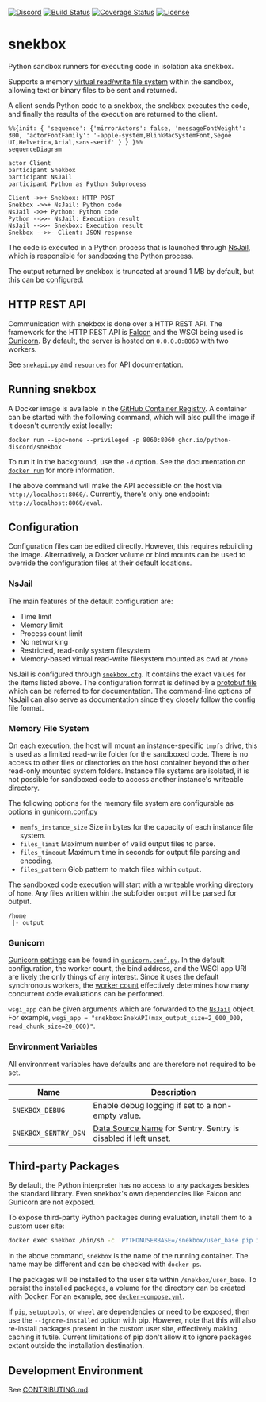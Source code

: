 [![Discord][5]][6]
[![Build Status][1]][2]
[![Coverage Status][3]][4]
[![License](https://img.shields.io/badge/license-MIT-green)](LICENSE)

# snekbox

Python sandbox runners for executing code in isolation aka snekbox.

Supports a memory [virtual read/write file system](#virtual-file-system) within the sandbox,
allowing text or binary files to be sent and returned.

A client sends Python code to a snekbox, the snekbox executes the code, and finally the results of the execution are returned to the client.

```mermaid
%%{init: { 'sequence': {'mirrorActors': false, 'messageFontWeight': 300, 'actorFontFamily': '-apple-system,BlinkMacSystemFont,Segoe UI,Helvetica,Arial,sans-serif' } } }%%
sequenceDiagram

actor Client
participant Snekbox
participant NsJail
participant Python as Python Subprocess

Client ->>+ Snekbox: HTTP POST
Snekbox ->>+ NsJail: Python code
NsJail ->>+ Python: Python code
Python -->>- NsJail: Execution result
NsJail -->>- Snekbox: Execution result
Snekbox -->>- Client: JSON response
```

The code is executed in a Python process that is launched through [NsJail], which is responsible for sandboxing the Python process.

The output returned by snekbox is truncated at around 1 MB by default, but this can be [configured](#gunicorn).

## HTTP REST API

Communication with snekbox is done over a HTTP REST API. The framework for the HTTP REST API is [Falcon] and the WSGI being used is [Gunicorn]. By default, the server is hosted on `0.0.0.0:8060` with two workers.

See [`snekapi.py`] and [`resources`] for API documentation.

## Running snekbox

A Docker image is available in the [GitHub Container Registry]. A container can be started with the following command, which will also pull the image if it doesn't currently exist locally:

```
docker run --ipc=none --privileged -p 8060:8060 ghcr.io/python-discord/snekbox
```

To run it in the background, use the `-d` option. See the documentation on [`docker run`] for more information.

The above command will make the API accessible on the host via `http://localhost:8060/`. Currently, there's only one endpoint: `http://localhost:8060/eval`.

## Configuration

Configuration files can be edited directly. However, this requires rebuilding the image. Alternatively, a Docker volume or bind mounts can be used to override the configuration files at their default locations.

### NsJail

The main features of the default configuration are:

* Time limit
* Memory limit
* Process count limit
* No networking
* Restricted, read-only system filesystem
* Memory-based virtual read-write filesystem mounted as cwd at `/home`

NsJail is configured through [`snekbox.cfg`]. It contains the exact values for the items listed above. The configuration format is defined by a [protobuf file][7] which can be referred to for documentation. The command-line options of NsJail can also serve as documentation since they closely follow the config file format.

### Memory File System

On each execution, the host will mount an instance-specific `tmpfs` drive, this is used as a limited read-write folder for the sandboxed code. There is no access to other files or directories on the host container beyond the other read-only mounted system folders. Instance file systems are isolated, it is not possible for sandboxed code to access another instance's writeable directory.

The following options for the memory file system are configurable as options in [gunicorn.conf.py](config/gunicorn.conf.py)

* `memfs_instance_size` Size in bytes for the capacity of each instance file system.
* `files_limit` Maximum number of valid output files to parse.
* `files_timeout` Maximum time in seconds for output file parsing and encoding.
* `files_pattern` Glob pattern to match files within `output`.

The sandboxed code execution will start with a writeable working directory of `home`. Any files written within the subfolder `output` will be parsed for output.
```
/home
 |- output
```

### Gunicorn

[Gunicorn settings] can be found in [`gunicorn.conf.py`]. In the default configuration, the worker count, the bind address, and the WSGI app URI are likely the only things of any interest. Since it uses the default synchronous workers, the [worker count] effectively determines how many concurrent code evaluations can be performed.

`wsgi_app` can be given arguments which are forwarded to the [`NsJail`] object. For example, `wsgi_app = "snekbox:SnekAPI(max_output_size=2_000_000, read_chunk_size=20_000)"`.

### Environment Variables

All environment variables have defaults and are therefore not required to be set.

Name | Description
---- | -----------
`SNEKBOX_DEBUG` | Enable debug logging if set to a non-empty value.
`SNEKBOX_SENTRY_DSN` | [Data Source Name] for Sentry. Sentry is disabled if left unset.

## Third-party Packages

By default, the Python interpreter has no access to any packages besides the
standard library. Even snekbox's own dependencies like Falcon and Gunicorn are
not exposed.

To expose third-party Python packages during evaluation, install them to a custom user site:

```sh
docker exec snekbox /bin/sh -c 'PYTHONUSERBASE=/snekbox/user_base pip install numpy'
```

In the above command, `snekbox` is the name of the running container. The name may be different and can be checked with `docker ps`.

The packages will be installed to the user site within `/snekbox/user_base`. To persist the installed packages, a volume for the directory can be created with Docker. For an example, see [`docker-compose.yml`].

If `pip`, `setuptools`, or `wheel` are dependencies or need to be exposed, then use the `--ignore-installed` option with pip. However, note that this will also re-install packages present in the custom user site, effectively making caching it futile. Current limitations of pip don't allow it to ignore packages extant outside the installation destination.

## Development Environment

See [CONTRIBUTING.md](.github/CONTRIBUTING.md).


[1]: https://github.com/python-discord/snekbox/workflows/Lint,%20Test,%20Build,%20Push/badge.svg?branch=main
[2]: https://github.com/python-discord/snekbox/actions?query=workflow%3A%22Lint%2C+Test%2C+Build%2C+Push%22+branch%3Amain
[3]: https://coveralls.io/repos/github/python-discord/snekbox/badge.svg?branch=main
[4]: https://coveralls.io/github/python-discord/snekbox?branch=main
[5]: https://raw.githubusercontent.com/python-discord/branding/main/logos/badge/badge_github.svg
[6]: https://discord.gg/python
[7]: https://github.com/google/nsjail/blob/master/config.proto
[`gunicorn.conf.py`]: config/gunicorn.conf.py
[`snekbox.cfg`]: config/snekbox.cfg
[`snekapi.py`]: snekbox/api/snekapi.py
[`resources`]: snekbox/api/resources
[`docker-compose.yml`]: docker-compose.yml
[`docker run`]: https://docs.docker.com/engine/reference/commandline/run/
[nsjail]: https://github.com/google/nsjail
[falcon]: https://falconframework.org/
[gunicorn]: https://gunicorn.org/
[gunicorn settings]: https://docs.gunicorn.org/en/latest/settings.html
[worker count]: https://docs.gunicorn.org/en/latest/design.html#how-many-workers
[sentry release]: https://docs.sentry.io/platforms/python/configuration/releases/
[data source name]: https://docs.sentry.io/product/sentry-basics/dsn-explainer/
[GitHub Container Registry]: https://github.com/orgs/python-discord/packages/container/package/snekbox
[`NsJail`]: snekbox/nsjail.py
